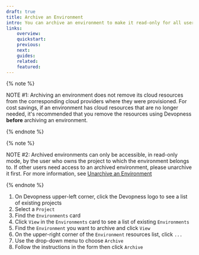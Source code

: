 ```yaml
---
draft: true
title: Archive an Environment
intro: You can archive an environment to make it read-only for all users as a way to indicate that it's no longer actively maintained. When an environment is archived all its data is preserved, including the environment settings, team memberships and environment resources. Archived environments can be unarchived at any time.
links:
    overview:
    quickstart:
    previous:
    next:
    guides:
    related:
    featured:
---
```


{% note %}

NOTE #1: Archiving an environment does not remove its cloud resources from the corresponding cloud providers where they were provisioned. For cost savings, if an environment has cloud resources that are no longer needed, it's recommended that you remove the resources using Devopness **before** archiving an environment.

{% endnote %}

{% note %}

NOTE #2: Archived environments can only be accessible, in read-only mode, by the user who owns the project to which the environment belongs to. If other users need access to an archived environment, please unarchive it first. For more information, see [Unarchive an Environment](/docs/environments/unarchive-environment)

{% endnote %}

1. On Devopness upper-left corner, click the Devopness logo to see a list of existing projects
1. Select a `Project`
1. Find the `Environments` card
1. Click `View` in the `Environments` card to see a list of existing `Environments`
1. Find the `Environment` you want to archive and click `View`
1. On the upper-right corner of the `Environment` resources list, click `...`
1. Use the drop-down menu to choose `Archive`
1. Follow the instructions in the form then click `Archive`
